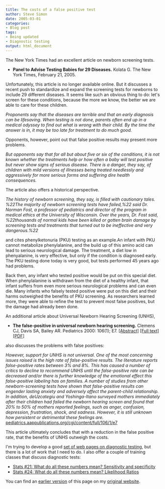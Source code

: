 ```yaml
---
title: The costs of a false positive test
author: Steve Simon
date: 2005-03-01
categories:
- Blog post
tags:
- Being updated
- Diagnostic testing
output: html_document
---
```

The New York Times had an excellent article on newborn screening tests.

- **Panel to Advise Testing Babies for 29 Diseases.** Kolata G. The
New York Times, February 21, 2005.

Unfortunately, this article is no longer available online. But it
discusses a recent push to standardize and expand the screening tests
for newborns to include 29 different diseases. It seems like such an
obvious thing to do: let's screen for these conditions, because the
more we know, the better we are able to care for these children.

*Proponents say that the diseases are terrible and that an early
diagnosis can be lifesaving. When testing is not done, parents often
end up in a medical odyssey to find out what is wrong with their
child. By the time the answer is in, it may be too late for treatment
to do much good.*

Opponents, however, point out that false positive results may present
more problems.

*But opponents say that for all but about five or six of the
conditions, it is not known whether the treatments help or how often a
baby will test positive but never show signs of serious disease. There
is a danger, they say, of children with mild versions of illnesses
being treated needlessly and aggressively for more serious forms and
suffering dire health consequences.*

The article also offers a historical perspective.

*The history of newborn screening, they say, is filled with cautionary
tales. %22The majority of newborn screening tests have failed,%22 said
Dr. Norman Fost, a professor of pediatrics and director of the program
in medical ethics at the University of Wisconsin. Over the years, Dr.
Fost said, %22thousands of normal kids have been killed or gotten
brain damage by screening tests and treatments that turned out to be
ineffective and very dangerous.%22*

and cites phenylketonuria (PKU) testing as an example.An infant with PKU
cannot metabolize phenylalanine, and the build up of this amino acid can
lead to serious neurological damage. The treatment, a diet low in
phenyalanine, is very effective, but only if the condition is diagnosed
early. The PKU testing done today is very good, but tests performed 45
years ago had problems.

Back then, any infant who tested positive would be put on this special
diet. When phenylalanine is withdrawn from the diet of a healthy infant,
that infant suffers from even more serious neurological problems and can
even die. Many infants who falsely tested positive were put on this diet
and their harms outweighed the benefits of PKU screening. As researchers
learned more, they were able to refine the test to prevent most false
positives, but the damage had already been done.

An additional article about Universal Newborn Hearing Screening (UNHS),

- **The false-positive in universal newborn hearing screening.**
Clemens CJ, Davis SA, Bailey AR. Pediatrics 2000: 106(1); E7.
[\[Abstract\]](http://pediatrics.aappublications.org/cgi/content/abstract/106/1/e7)
[\[Full
text\]](http://pediatrics.aappublications.org/cgi/content/full/106/1/e7)
[\[PDF\]](http://pediatrics.aappublications.org/cgi/reprint/106/1/e7.pdf)

also discusses the problems with false positives:

*However, support for UNHS is not universal. One of the most
concerning issues raised is the high rate of false-positive results.
The literature reports false-positive rates between 3% and 8%. This
has caused a number of critics to decline to recommend UNHS until
the false-positive rate can be decreased and/or there is further
knowledge of the emotional effect this false-positive labeling has
on families. A number of studies from other newborn-screening tests
have shown that false-positive results can engender lasting anxiety
and adversely affect the parent-child relationship. In addition,
deUzcategiu and Yoshinga-Itano surveyed mothers immediately after
their children had failed the newborn hearing screen and found that
20% to 50% of mothers reported feelings, such as anger, confusion,
depression, frustration, shock, and sadness. However, it is still
unknown how persistent or detrimental these feelings are.*
[pediatrics.aappublications.org/cgi/content/full/106/1/e7](http://pediatrics.aappublications.org/cgi/content/full/106/1/e7)

This article ultimately concludes that with a reduction in the false
positive rate, that the benefits of UNHS outweigh the costs.

I'm trying to develop a good [set of web pages on diagnostic
testing](../category/DiagnosticTesting.html), but there is a lot of work
that I need to do. I also offer a couple of training classes that
discuss diagnostic tests:

- [Stats \#21: What do all these numbers mean? Sensitivity and
specificity](../training/hand21.asp)
- [Stats \#24: What do all these numbers mean? Likelihood
Ratios](../training/hand24.asp)

You can find an [earlier version][sim1] of this page on my [original website][sim2].


[sim1]: http://www.pmean.com/05/FalsePositive.html
[sim2]: http://www.pmean.com/original_site.html
